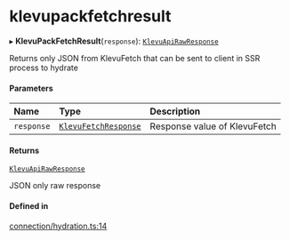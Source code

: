 # klevupackfetchresult
      
▸ **KlevuPackFetchResult**(`response`): [`KlevuApiRawResponse`](klevuapirawresponse.md)

Returns only JSON from KlevuFetch that can be sent to client in SSR process to hydrate

#### Parameters

| Name | Type | Description |
| :------ | :------ | :------ |
| `response` | [`KlevuFetchResponse`](klevufetchresponse.md) | Response value of KlevuFetch |

#### Returns

[`KlevuApiRawResponse`](klevuapirawresponse.md)

JSON only raw response

#### Defined in

[connection/hydration.ts:14](https://github.com/klevultd/frontend-sdk/blob/58d63d7/packages/klevu-core/src/connection/hydration.ts#L14)

